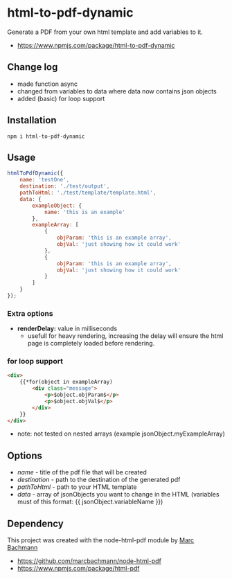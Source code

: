 # html-to-pdf-dynamic
Generate a PDF from your own html template and add variables to it.
+ https://www.npmjs.com/package/html-to-pdf-dynamic

## Change log
- made function async
- changed from variables to data where data now contains json objects
- added (basic) for loop support

## Installation

`npm i html-to-pdf-dynamic`

## Usage

``` javascript
htmlToPdfDynamic({
    name: 'testOne',
    destination: './test/output',
    pathToHtml: './test/template/template.html',
    data: {
        exampleObject: {
            name: 'this is an example'
        },
        exampleArray: [
            {
                objParam: 'this is an example array',
                objVal: 'just showing how it could work'
            },
            {
                objParam: 'this is an example array',
                objVal: 'just showing how it could work'
            }
        ]
    }
});
```
### Extra options
- **renderDelay:** value in milliseconds
    - usefull for heavy rendering, increasing the delay will ensure the html page is completely loaded before rendering.

### for loop support
``` html
<div>
    {{*for(object in exampleArray)
        <div class="message">
            <p>$object.objParam$</p>
            <p>$object.objVal$</p>
        </div>
    }}
</div>
```
- note: not tested on nested arrays (example jsonObject.myExampleArray)

## Options

+ *name* - title of the pdf file that will be created
+ *destination* - path to the destination of the generated pdf
+ *pathToHtml* - path to your HTML template
+ *data* - array of jsonObjects you want to change in the HTML (variables must of this format: {{ jsonObject.variableName }})

## Dependency
This project was created with the node-html-pdf module by [Marc Bachmann](https://github.com/marcbachmann)
- https://github.com/marcbachmann/node-html-pdf
- https://www.npmjs.com/package/html-pdf
